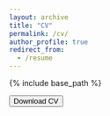 ```yaml
---
layout: archive
title: "CV"
permalink: /cv/
author_profile: true
redirect_from:
  - /resume
---
```


{% include base_path %}
<form action="https://alexandrehugomathieu.github.io/alexandremathieu.github.io//files/Alexandre_MATHIEU.CV.pdf">
    <input type="submit" value="Download CV"/>
</form>
